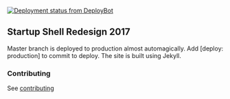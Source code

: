 [![Deployment status from DeployBot](https://startupshell.deploybot.com/badge/23779030056685/95569.svg)](http://deploybot.com)

## Startup Shell Redesign 2017

Master branch is deployed to production almost automagically. Add [deploy: production] to commit to deploy. The site is built using Jekyll.

### Contributing

See [contributing](CONTRIBUTING.md)
